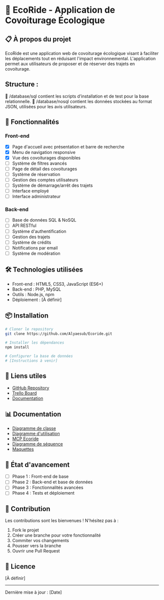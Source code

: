 # 🚗 EcoRide - Application de Covoiturage Écologique

## 📋 À propos du projet

EcoRide est une application web de covoiturage écologique visant à faciliter les déplacements tout en réduisant l'impact environnemental. L'application permet aux utilisateurs de proposer et de réserver des trajets en covoiturage.

## Structure :

📁 /database/sql contient les scripts d’installation et de test pour la base relationnelle.
📁 /database/nosql contient les données stockées au format JSON, utilisées pour les avis utilisateurs.

## 🎯 Fonctionnalités

### Front-end

-   [x] Page d'accueil avec présentation et barre de recherche
-   [x] Menu de navigation responsive
-   [x] Vue des covoiturages disponibles
-   [ ] Système de filtres avancés
-   [ ] Page de détail des covoiturages
-   [ ] Système de réservation
-   [ ] Gestion des comptes utilisateurs
-   [ ] Système de démarrage/arrêt des trajets
-   [ ] Interface employé
-   [ ] Interface administrateur

### Back-end

-   [ ] Base de données SQL & NoSQL
-   [ ] API RESTful
-   [ ] Système d'authentification
-   [ ] Gestion des trajets
-   [ ] Système de crédits
-   [ ] Notifications par email
-   [ ] Système de modération

## 🛠️ Technologies utilisées

-   Front-end : HTML5, CSS3, JavaScript (ES6+)
-   Back-end : PHP, MySQL
-   Outils : Node.js, npm
-   Déploiement : [À définir]

## 📦 Installation

```bash
# Cloner le repository
git clone https://github.com/Alyaesub/Ecoride.git

# Installer les dépendances
npm install

# Configurer la base de données
# [Instructions à venir]
```

## 🔗 Liens utiles

-   [GitHub Repository](https://github.com/Alyaesub/Ecoride.git)
-   [Trello Board](https://trello.com/invite/b/674dfbcb0c1b62a2c6577364/ATTI5bbb7e636c9c9aac07b4b2c4cb037469670CFCA8/ecf-ecoride)
-   [Documentation](https://github.com/Alyaesub/Ecoride/wiki)

## 📊 Documentation

-   [Diagramme de classe](https://www.figma.com/design/UErDXx2fShe8iPASCSTqLB/diagramme-classe-Ecoride)
-   [Diagramme d'utilisation](https://www.figma.com/design/tDpcbYwymMGQ1bRDxAunYQ/Diagramme-d'utilisation-Ecoride)
-   [MCP Ecoride](https://www.figma.com/design/FiuUpMhBEJEVa6j3rrmASP/MCP-Ecoride)
-   [Diagramme de séquence](https://www.figma.com/design/p2iUH1N3JGgNAPVyS23V2m/Diagramme-sequence-Ecoride)
-   [Maquettes](https://www.figma.com/design/wzlnTb3rpsE1tW39XHNRj9/Maquettage-Ecoride)

## 📝 État d'avancement

-   [ ] Phase 1 : Front-end de base
-   [ ] Phase 2 : Back-end et base de données
-   [ ] Phase 3 : Fonctionnalités avancées
-   [ ] Phase 4 : Tests et déploiement

## 🤝 Contribution

Les contributions sont les bienvenues ! N'hésitez pas à :

1. Fork le projet
2. Créer une branche pour votre fonctionnalité
3. Commiter vos changements
4. Pousser vers la branche
5. Ouvrir une Pull Request

## 📄 Licence

[À définir]

---

Dernière mise à jour : [Date]
